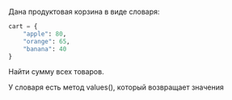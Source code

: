 Дана продуктовая корзина в виде словаря:

```python
cart = {
    "apple": 80, 
    "orange": 65, 
    "banana": 40
}
```

Найти сумму всех товаров.

<div class="hint">
  У словаря есть метод values(), который возвращает значения
</div>
